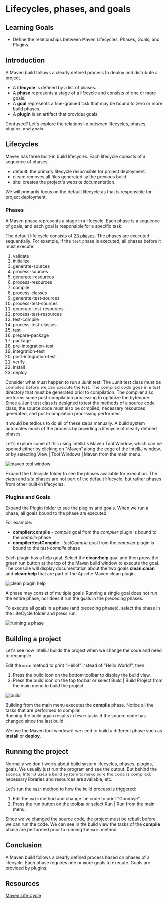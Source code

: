 # Lifecycles, phases, and goals

## Learning Goals

- Define the relationships between Maven Lifecycles, Phases, Goals, and Plugins

## Introduction

A Maven build follows a clearly defined process to deploy and distribute a project.  

- A **lifecycle** is defined by a list of phases. 
- A **phase** represents a stage of a lifecycle and consists of one or more goals.
- A **goal** represents a fine-grained task that may be bound to zero or more build phases.
- A **plugin** is an artifact that provides goals.

Confused? Let's explore the relationship between lifecycles, phases, plugins, and goals.

## Lifecycles

Maven has three built-in build lifecycles. Each lifecycle consists of a sequence of phases.

- default: the primary lifecycle responsible for project deployment.
- clean: removes all files generated by the previous build.
- site: creates the project's website documentation.

We will primarily focus on the default lifecycle as that is responsible for
project deployment.  

### Phases

A Maven phase represents a stage in a lifecycle.
Each phase is a sequence of goals, and each goal is responsible for a specific task.

The default life cycle consists of
[23 phases](https://maven.apache.org/guides/introduction/introduction-to-the-lifecycle.html#Lifecycle_Reference).
The phases are executed sequentially.  For example, if the `test` phase is
executed, all phases before it must execute. 

1. validate 
2. initialize
3. generate-sources
4. process-sources
5. generate-resources
6. process-resources
7. compile
8. process-classes
9. generate-test-sources
10. process-test-sources
11. generate-test-resources
12. process-test-resources
13. test-compile
14. process-test-classes
15. test
16. prepare-package
17. package
18. pre-integration-test
19. integration-test
20. post-integration-test
21. verify
22. install
23. deploy


Consider what must happen to run a Junit test.
The Junit test class must be compiled before we can
execute the test. The compiled code goes in a
test directory that must be generated prior to compilation.
The compiler also performs some post-compilation processing
to optimize the bytecode.
Since a Junit test class is designed to test the
methods of a source code class, the source
code must also be compiled, necessary resources
generated, and post-compilation processing performed. 

It would be tedious to do all of these steps
manually.  A build system automates
much of the process by providing a
lifecycle of clearly defined phases.

Let's explore some of this using IntelliJ's Maven Tool Window,
which can be opened either by clicking on "Maven" along
the edge of the IntelliJ window, or by selecting View | Tool Windows | Maven
from the main menu.
  
![maven tool window](https://curriculum-content.s3.amazonaws.com/6002/creating-a-maven-project/maventoolwindow.png)

Expand the Lifecycle folder to see the phases available for execution. 
The *clean* and *site* phases are not part of the default lifecycle, but
rather phases from other built-in lifecycles.

### Plugins and Goals

Expand the Plugin folder to see the plugins and goals.
When we run a phase, all goals bound to the phase are executed.

For example:
- **compiler:compile** - *compile* goal from
  the *compiler* plugin is bound to the *compile* phase
- **compiler:testCompile** - *testCompile* goal from
  the *compiler* plugin is bound to the *test-compile* phase

Each plugin has a help goal.  Select the **clean:help** goal and then
press the green run button at the top of the Maven build window
to execute the goal.  The console will display documentation
about the two goals **clean:clean** and **clean:help** that are
part of the Apache Maven clean plugin.

![clean plugin help](https://curriculum-content.s3.amazonaws.com/6002/creating-a-maven-project/cleanhelp.png)

A phase may consist of multiple goals. Running a single goal
does not run the entire phase, nor does it run the goals
in the preceding phases. 
  
To execute all goals in a phase (and preceding phases),
select the phase in the LifeCycle folder and press run.

![running a phase](https://curriculum-content.s3.amazonaws.com/6002/creating-a-maven-project/runningphase.png)
 

## Building a project

Let's see how IntelliJ builds the project when we change the code
and need to recompile. 

Edit the `main` method to print "Hello!" instead of "Hello World!", then:

1. Press the build icon on the bottom toolbar to display the build view.
2. Press the build icon on the top toolbar or
   select Build | Build Project from the main menu to build the project.  

![build](https://curriculum-content.s3.amazonaws.com/6002/life-cycles-phases-and-goals/build.png)

Building from the main menu executes the **compile** phase.
Notice all the tasks that are performed to compile!  
Running the build again results in fewer tasks if
the source code has changed since the last build.

We use the Maven tool window if we need to build a different
phase such as **install** or **deploy**.

## Running the project

Normally we don't worry about build system lifecycles,
phases, plugins, goals.  We usually just run
the program and see the output.  But behind the
scenes, IntelliJ uses a build system to make
sure the code is compiled, necessary libraries and
resources are available, etc.

Let's run the `main` method to how the build process is triggered:

1. Edit the `main` method and change the code to print "Goodbye".  
2. Press the run button on the toolbar or select Run | Run from the main menu.

Since we've changed the source code, the project must be rebuilt
before we can run the code. We can see in the build view the
tasks of the **compile** phase are performed prior to running
the `main` method.


## Conclusion

A Maven build follows a clearly defined process based on phases of a lifecycle.
Each phase requires one or more goals to execute.
Goals are provided by plugins.

## Resources

[Maven Life Cycle](https://maven.apache.org/guides/introduction/introduction-to-the-lifecycle.html)
